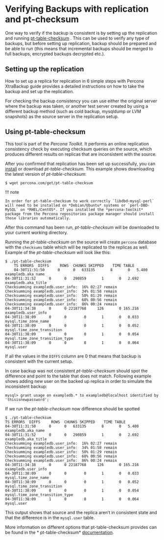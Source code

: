 # Verifying Backups with replication and pt-checksum

One way to verify if the backup is consistent is by setting up the
replication and
running [pt-table-checksum](http://www.percona.com/doc/percona-toolkit/pt-table-checksum.html)
. This can be used to verify any type of backups, but before setting up
replication, backup should be prepared and be able to run (this means that
incremental backups should be merged to full backups, encrypted backups
decrypted etc.).

## Setting up the replication

How to set up a replica for replication in 6 simple steps with Percona
XtraBackup guide provides a detailed instructions on how to take the backup
and set up the replication.

For checking the backup consistency you can use either the original server
where the backup was taken, or another test server created by using a
different backup method (such as cold backup, mysqldump or LVM snapshots)
as the source server in the replication setup.

## Using pt-table-checksum

This tool is part of the *Percona Toolkit*. It performs an online
replication consistency check by executing checksum queries on the source,
which produces different results on replicas that are inconsistent with the
source.

After you confirmed that replication has been set up successfully, you
can [install](http://www.percona.com/doc/percona-toolkit/installation.html)
or download *pt-table-checksum*. This example shows downloading the latest
version of *pt-table-checksum*:

```
$ wget percona.com/get/pt-table-checksum
```

!!! note
   
    In order for pt-table-checksum to work correctly `libdbd-mysql-perl` will need to be installed on *Debian/Ubuntu* systems or `perl-DBD-MySQL` on *RHEL/CentOS*. If you installed the *percona-toolkit* package from the Percona repositories package manager should install those libraries automatically.

After this command has been run, *pt-table-checksum* will be downloaded to
your current working directory.

Running the *pt-table-checksum* on the source will create `percona`
database with the `checksums` table which will be replicated to the
replicas as well. Example of the *pt-table-checksum* will look like this:

```
$ ./pt-table-checksum
    TS ERRORS  DIFFS     ROWS  CHUNKS SKIPPED    TIME TABLE
    04-30T11:31:50      0      0   633135       8       0   5.400 exampledb.aka_name
04-30T11:31:52      0      0   290859       1       0   2.692 exampledb.aka_title
Checksumming exampledb.user_info:  16% 02:27 remain
Checksumming exampledb.user_info:  34% 01:58 remain
Checksumming exampledb.user_info:  50% 01:29 remain
Checksumming exampledb.user_info:  68% 00:56 remain
Checksumming exampledb.user_info:  86% 00:24 remain
04-30T11:34:38      0      0 22187768     126       0 165.216 exampledb.user_info
04-30T11:38:09      0      0        0       1       0   0.033 mysql.time_zone_name
04-30T11:38:09      0      0        0       1       0   0.052 mysql.time_zone_transition
04-30T11:38:09      0      0        0       1       0   0.054 mysql.time_zone_transition_type
04-30T11:38:09      0      0        8       1       0   0.064 mysql.user
```

If all the values in the `DIFFS` column are 0 that means that backup is
consistent with the current setup.

In case backup was not consistent  *pt-table-checksum* should spot the
difference and point to the table that does not match. Following example
shows adding new user on the backed up replica in order to simulate the
inconsistent backup:

```
mysql> grant usage on exampledb.* to exampledb@localhost identified by 'thisisnewpassword';
```

If we run the *pt-table-checksum* now difference should be spotted

```
$ ./pt-table-checksum
TS ERRORS  DIFFS     ROWS  CHUNKS SKIPPED    TIME TABLE
04-30T11:31:50      0      0   633135       8       0   5.400 exampledb.aka_name
04-30T11:31:52      0      0   290859       1       0   2.692 exampledb.aka_title
Checksumming exampledb.user_info:  16% 02:27 remain
Checksumming exampledb.user_info:  34% 01:58 remain
Checksumming exampledb.user_info:  50% 01:29 remain
Checksumming exampledb.user_info:  68% 00:56 remain
Checksumming exampledb.user_info:  86% 00:24 remain
04-30T11:34:38      0      0 22187768     126       0 165.216 exampledb.user_info
04-30T11:38:09      0      0        0       1       0   0.033 mysql.time_zone_name
04-30T11:38:09      0      0        0       1       0   0.052 mysql.time_zone_transition
04-30T11:38:09      0      0        0       1       0   0.054 mysql.time_zone_transition_type
04-30T11:38:09      1      0        8       1       0   0.064 mysql.user
```

This output shows that source and the replica aren’t in consistent state
and that the difference is in the `mysql.user` table.

More information on different options that pt-table-checksum provides can
be found in the *
pt-table-checksum* [documentation](http://www.percona.com/doc/percona-toolkit/2.2/pt-table-checksum.html).

